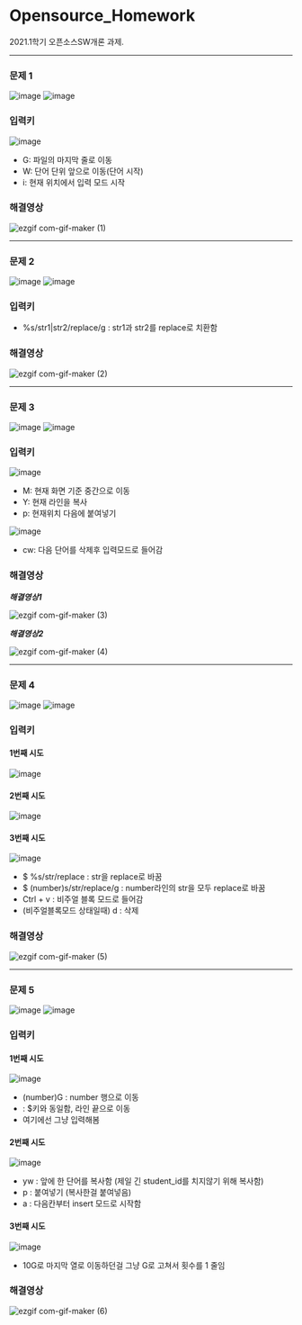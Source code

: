 # Opensource_Homework
2021.1학기 오픈소스SW개론 과제.

---

### 문제 1
![image](https://user-images.githubusercontent.com/94293365/143690899-c2901fa9-2198-4041-aced-bb43d7e49ba6.png)
![image](https://user-images.githubusercontent.com/94293365/143690904-8aa4d5f2-e5f9-496a-9ec0-69e4ed406a54.png)

### 입력키

![image](https://user-images.githubusercontent.com/94293365/143691249-a7ad9366-76d7-4226-840b-a14a1a7ad13e.png)

+ G: 파일의 마지막 줄로 이동
+ W: 단어 단위 앞으로 이동(단어 시작)
+ i: 현재 위치에서 입력 모드 시작


### 해결영상

![ezgif com-gif-maker (1)](https://user-images.githubusercontent.com/94293365/143691206-5d3cec9a-a76e-4d35-8051-b6cfb2d530b1.gif)

---

### 문제 2
![image](https://user-images.githubusercontent.com/94293365/143691367-5ff65ce3-0343-42db-a503-f6e98ec6d388.png)
![image](https://user-images.githubusercontent.com/94293365/143691371-ad4123de-dff4-434a-9476-227974af1cbc.png)

### 입력키

+ %s/str1\|str2/replace/g : str1과 str2를 replace로 치환함

### 해결영상

![ezgif com-gif-maker (2)](https://user-images.githubusercontent.com/94293365/143694324-4fcfc75b-b7ec-49af-9ec4-91b5712a5ce3.gif)

---

### 문제 3
![image](https://user-images.githubusercontent.com/94293365/143694720-4e8e641f-38f2-4728-bcf4-80b1fe3034a5.png)
![image](https://user-images.githubusercontent.com/94293365/143694802-ad051cb7-5fff-4cc9-9a96-6974e1117f17.png)

### 입력키

![image](https://user-images.githubusercontent.com/94293365/143719945-4eeae7fb-7b50-434e-8b9b-6bdc7c81db32.png)

+ M: 현재 화면 기준 중간으로 이동
+ Y: 현재 라인을 복사
+ p: 현재위치 다음에 붙여넣기

![image](https://user-images.githubusercontent.com/94293365/143720297-ab88e3b1-b9b2-4c36-9cef-e8feaf2157ee.png)

+ cw: 다음 단어를 삭제후 입력모드로 들어감

### 해결영상

***해결영상1***

![ezgif com-gif-maker (3)](https://user-images.githubusercontent.com/94293365/143720043-c2637e31-d497-4649-9037-acce8c387739.gif)

***해결영상2***

![ezgif com-gif-maker (4)](https://user-images.githubusercontent.com/94293365/143720423-889d5fa3-bdc1-4865-bba0-e3bbea8c03b1.gif)

---

### 문제 4

![image](https://user-images.githubusercontent.com/94293365/143720072-e97b8790-1df7-42a7-8d4c-e28f1f9ffa83.png)
![image](https://user-images.githubusercontent.com/94293365/143720077-7630b261-6a47-4421-93f0-4104bafccbf5.png)

### 입력키

#### 1번째 시도

![image](https://user-images.githubusercontent.com/94293365/143767733-52a552b3-2845-4fda-9d59-9ff275d929a8.png)

#### 2번째 시도

![image](https://user-images.githubusercontent.com/94293365/143767753-5f406e9e-61d6-490e-8d9a-63697799a1be.png)

#### 3번째 시도

![image](https://user-images.githubusercontent.com/94293365/143767764-346b17c3-a41a-4ab4-bae9-2f73ac3f25b3.png)

+ $ %s/str/replace : str을 replace로 바꿈
+ $ (number)s/str/replace/g : number라인의 str을 모두 replace로 바꿈
+ Ctrl + v : 비주얼 블록 모드로 들어감
+ (비주얼블록모드 상태일때) d : 삭제

### 해결영상

![ezgif com-gif-maker (5)](https://user-images.githubusercontent.com/94293365/143768665-8af875dd-e9ae-4348-b72d-e58333ad06cd.gif)

---

### 문제 5

![image](https://user-images.githubusercontent.com/94293365/143768713-be06a3f3-d209-4c53-9783-35f7acef317a.png)
![image](https://user-images.githubusercontent.com/94293365/143768718-231fb13f-3537-4b15-8310-8ccaa57b3c16.png)

### 입력키

#### 1번째 시도

![image](https://user-images.githubusercontent.com/94293365/143769075-7aa9ae14-032b-42dd-b79c-d7233fc41549.png)

+ (number)G : number 행으로 이동
+ <End> : $키와 동일함, 라인 끝으로 이동
+ 여기에선 그냥 입력해봄

#### 2번째 시도

![image](https://user-images.githubusercontent.com/94293365/143769096-98e7b740-cbf4-4b89-bcc5-5d6ed9fd9cb4.png)

+ yw : 앞에 한 단어를 복사함 (제일 긴 student_id를 치지않기 위해 복사함)
+ p : 붙여넣기 (복사한걸 붙여넣음)
+ a : 다음칸부터 insert 모드로 시작함
  
#### 3번째 시도
  
  ![image](https://user-images.githubusercontent.com/94293365/143769211-f02fb653-de5f-4d0a-a6a1-6281f035b66f.png)

  + 10G로 마지막 열로 이동하던걸 그냥 G로 고쳐서 횟수를 1 줄임
  
  ### 해결영상
  
  ![ezgif com-gif-maker (6)](https://user-images.githubusercontent.com/94293365/143769402-f5d05c48-b60c-41bd-bdaf-c0972bfe28ec.gif)
